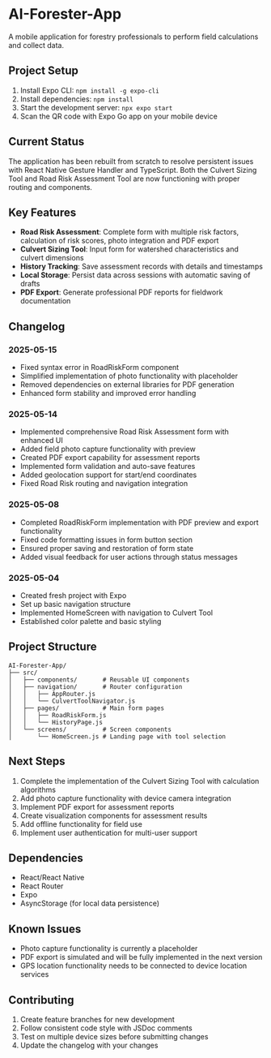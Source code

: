 # AI-Forester-App

A mobile application for forestry professionals to perform field calculations and collect data.

## Project Setup

1. Install Expo CLI: `npm install -g expo-cli`
2. Install dependencies: `npm install`
3. Start the development server: `npx expo start`
4. Scan the QR code with Expo Go app on your mobile device

## Current Status

The application has been rebuilt from scratch to resolve persistent issues with React Native Gesture Handler and TypeScript. Both the Culvert Sizing Tool and Road Risk Assessment Tool are now functioning with proper routing and components.

## Key Features

- **Road Risk Assessment**: Complete form with multiple risk factors, calculation of risk scores, photo integration and PDF export
- **Culvert Sizing Tool**: Input form for watershed characteristics and culvert dimensions
- **History Tracking**: Save assessment records with details and timestamps
- **Local Storage**: Persist data across sessions with automatic saving of drafts
- **PDF Export**: Generate professional PDF reports for fieldwork documentation

## Changelog

### 2025-05-15
- Fixed syntax error in RoadRiskForm component
- Simplified implementation of photo functionality with placeholder
- Removed dependencies on external libraries for PDF generation
- Enhanced form stability and improved error handling

### 2025-05-14
- Implemented comprehensive Road Risk Assessment form with enhanced UI
- Added field photo capture functionality with preview
- Created PDF export capability for assessment reports
- Implemented form validation and auto-save features
- Added geolocation support for start/end coordinates
- Fixed Road Risk routing and navigation integration

### 2025-05-08
- Completed RoadRiskForm implementation with PDF preview and export functionality
- Fixed code formatting issues in form button section
- Ensured proper saving and restoration of form state
- Added visual feedback for user actions through status messages

### 2025-05-04
- Created fresh project with Expo
- Set up basic navigation structure
- Implemented HomeScreen with navigation to Culvert Tool
- Established color palette and basic styling

## Project Structure

```
AI-Forester-App/
├── src/
│   ├── components/       # Reusable UI components
│   ├── navigation/       # Router configuration
│   │   ├── AppRouter.js
│   │   └── CulvertToolNavigator.js
│   ├── pages/            # Main form pages
│   │   ├── RoadRiskForm.js
│   │   └── HistoryPage.js
│   └── screens/          # Screen components
│       └── HomeScreen.js # Landing page with tool selection
```

## Next Steps

1. Complete the implementation of the Culvert Sizing Tool with calculation algorithms
2. Add photo capture functionality with device camera integration
3. Implement PDF export for assessment reports
4. Create visualization components for assessment results
5. Add offline functionality for field use
6. Implement user authentication for multi-user support

## Dependencies

- React/React Native
- React Router
- Expo
- AsyncStorage (for local data persistence)

## Known Issues

- Photo capture functionality is currently a placeholder
- PDF export is simulated and will be fully implemented in the next version
- GPS location functionality needs to be connected to device location services

## Contributing

1. Create feature branches for new development
2. Follow consistent code style with JSDoc comments
3. Test on multiple device sizes before submitting changes
4. Update the changelog with your changes